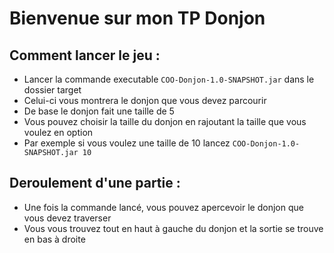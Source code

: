 Bienvenue sur mon TP Donjon
==============================

## Comment lancer le jeu : 
- Lancer la commande executable `COO-Donjon-1.0-SNAPSHOT.jar` dans le dossier target
- Celui-ci vous montrera le donjon que vous devez parcourir
- De base le donjon fait une taille de 5
- Vous pouvez choisir la taille du donjon en rajoutant la taille que vous voulez en option
- Par exemple si vous voulez une taille de 10 lancez `COO-Donjon-1.0-SNAPSHOT.jar 10`

## Deroulement d'une partie :
- Une fois la commande lancé, vous pouvez apercevoir le donjon que vous devez traverser
- Vous vous trouvez tout en haut à gauche du donjon et la sortie se trouve en bas à droite
